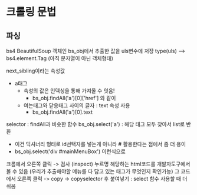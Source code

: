 # 크롤링 문법




## 파싱

bs4 BeautifulSoup 객체인 bs_obj에서 추출한 값을 uls변수에 저장 
type(uls) --> bs4.element.Tag (아직 문자열이 아닌 객체형태)

next_sibling이라는 속성값

- a태그
    - 속성의 값은 인덱싱을 통해 가져올 수 잇음!
      - bs_obj.findAll('a')[0]['href'] 와 같이 
    - 여는태그와 닫응태그 사이의 글자 : text 속성 사용 
      - bs_obj.findAll('a')[0].text


selector : findAll과 비슷한 함수
bs_obj.select('a') : 해당 태그 모두 찾아서 list로 반환 
- 이건 딕셔너리 형태로 id선택자를 넣는게 아니라 # 활용한다는 점에서 좀 더 용이 
- bs_obj.select('div #mainMenuBox') 이런식으로

크롬에서 오른쪽 클릭 -> 검사 (inspect) 누르명 해당하는 html코드를 개발자도구에서 볼 수 있음 (우리가 추출해야할 메뉴를 다 담고 있는 태그가 무엇인지 확인가능)
그 코드에서 오른쪽 클릭 -> copy -> copyselector 후 붙여넣기 : select 함수 사용할 때 더 쉬움 

